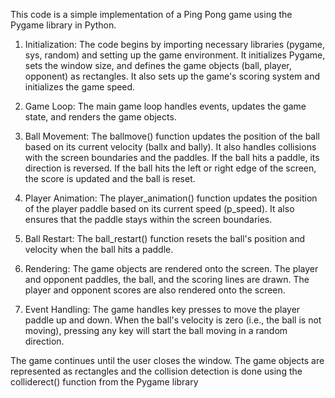 This code is a simple implementation of a Ping Pong game using the Pygame library in Python. 
1.	Initialization: The code begins by importing necessary libraries (pygame, sys, random) and setting up the game environment. It initializes Pygame, sets the window size, and defines the game objects (ball, player, opponent) as rectangles. It also sets up the game's scoring system and initializes the game speed.


2.	Game Loop: The main game loop handles events, updates the game state, and renders the game objects.


3.	Ball Movement: The ballmove() function updates the position of the ball based on its current velocity (ballx and bally). It also handles collisions with the screen boundaries and the paddles. If the ball hits a paddle, its direction is reversed. If the ball hits the left or right edge of the screen, the score is updated and the ball is reset.


4.	Player Animation: The player_animation() function updates the position of the player paddle based on its current speed (p_speed). It also ensures that the paddle stays within the screen boundaries.

5.	Ball Restart: The ball_restart() function resets the ball's position and velocity when the ball hits a paddle.

6.	Rendering: The game objects are rendered onto the screen. The player and opponent paddles, the ball, and the scoring lines are drawn. The player and opponent scores are also rendered onto the screen.


7.	Event Handling: The game handles key presses to move the player paddle up and down. When the ball's velocity is zero (i.e., the ball is not moving), pressing any key will start the ball moving in a random direction.


The game continues until the user closes the window. The game objects are represented as rectangles and the collision detection is done using the colliderect() function from the Pygame library 

